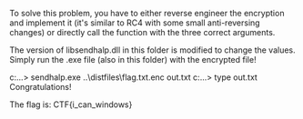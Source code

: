 To solve this problem, you have to either reverse engineer the encryption and
implement it (it's similar to RC4 with some small anti-reversing changes) or
directly call the function with the three correct arguments.

The version of libsendhalp.dll in this folder is modified to change the values.
Simply run the .exe file (also in this folder) with the encrypted file!

c:\...> sendhalp.exe ..\distfiles\flag.txt.enc out.txt
c:\...> type out.txt
Congratulations!

The flag is: CTF{i_can_windows}
